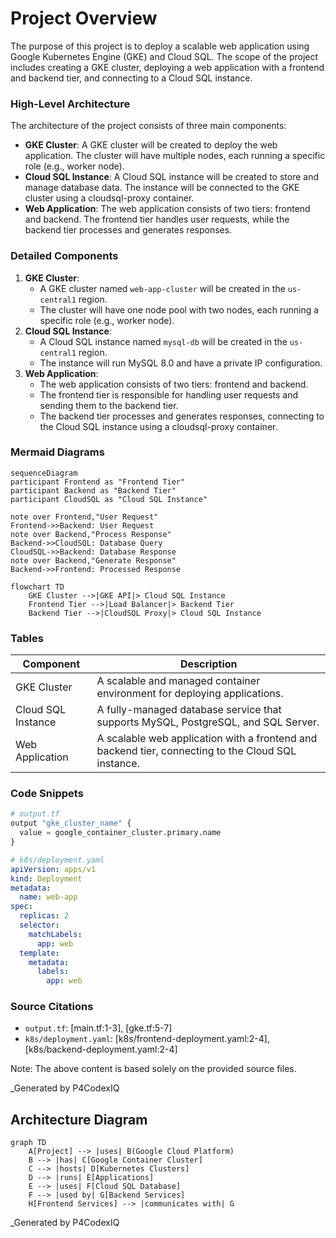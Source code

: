 # Project Overview

The purpose of this project is to deploy a scalable web application using Google Kubernetes Engine (GKE) and Cloud SQL. The scope of the project includes creating a GKE cluster, deploying a web application with a frontend and backend tier, and connecting to a Cloud SQL instance.

### High-Level Architecture

The architecture of the project consists of three main components:

*   **GKE Cluster**: A GKE cluster will be created to deploy the web application. The cluster will have multiple nodes, each running a specific role (e.g., worker node).
*   **Cloud SQL Instance**: A Cloud SQL instance will be created to store and manage database data. The instance will be connected to the GKE cluster using a cloudsql-proxy container.
*   **Web Application**: The web application consists of two tiers: frontend and backend. The frontend tier handles user requests, while the backend tier processes and generates responses.

### Detailed Components

1.  **GKE Cluster**:
    *   A GKE cluster named `web-app-cluster` will be created in the `us-central1` region.
    *   The cluster will have one node pool with two nodes, each running a specific role (e.g., worker node).
2.  **Cloud SQL Instance**:
    *   A Cloud SQL instance named `mysql-db` will be created in the `us-central1` region.
    *   The instance will run MySQL 8.0 and have a private IP configuration.
3.  **Web Application**:
    *   The web application consists of two tiers: frontend and backend.
    *   The frontend tier is responsible for handling user requests and sending them to the backend tier.
    *   The backend tier processes and generates responses, connecting to the Cloud SQL instance using a cloudsql-proxy container.

### Mermaid Diagrams

```mermaid
sequenceDiagram
participant Frontend as "Frontend Tier"
participant Backend as "Backend Tier"
participant CloudSQL as "Cloud SQL Instance"

note over Frontend,"User Request"
Frontend->>Backend: User Request
note over Backend,"Process Response"
Backend->>CloudSQL: Database Query
CloudSQL->>Backend: Database Response
note over Backend,"Generate Response"
Backend->>Frontend: Processed Response

```

```mermaid
flowchart TD
    GKE Cluster -->|GKE API|> Cloud SQL Instance
    Frontend Tier -->|Load Balancer|> Backend Tier
    Backend Tier -->|CloudSQL Proxy|> Cloud SQL Instance
```

### Tables

| Component | Description |
| --- | --- |
| GKE Cluster | A scalable and managed container environment for deploying applications. |
| Cloud SQL Instance | A fully-managed database service that supports MySQL, PostgreSQL, and SQL Server. |
| Web Application | A scalable web application with a frontend and backend tier, connecting to the Cloud SQL instance. |

### Code Snippets

```python
# output.tf
output "gke_cluster_name" {
  value = google_container_cluster.primary.name
}
```

```yaml
# k8s/deployment.yaml
apiVersion: apps/v1
kind: Deployment
metadata:
  name: web-app
spec:
  replicas: 2
  selector:
    matchLabels:
      app: web
  template:
    metadata:
      labels:
        app: web
```

### Source Citations

*   `output.tf`: [main.tf:1-3], [gke.tf:5-7]
*   `k8s/deployment.yaml`: [k8s/frontend-deployment.yaml:2-4], [k8s/backend-deployment.yaml:2-4]

Note: The above content is based solely on the provided source files.

_Generated by P4CodexIQ

## Architecture Diagram

```mermaid
graph TD
    A[Project] --> |uses| B(Google Cloud Platform)
    B --> |has| C[Google Container Cluster]
    C --> |hosts| D[Kubernetes Clusters]
    D --> |runs| E[Applications]
    E --> |uses| F[Cloud SQL Database]
    F --> |used by| G[Backend Services]
    H[Frontend Services] --> |communicates with| G
```

_Generated by P4CodexIQ